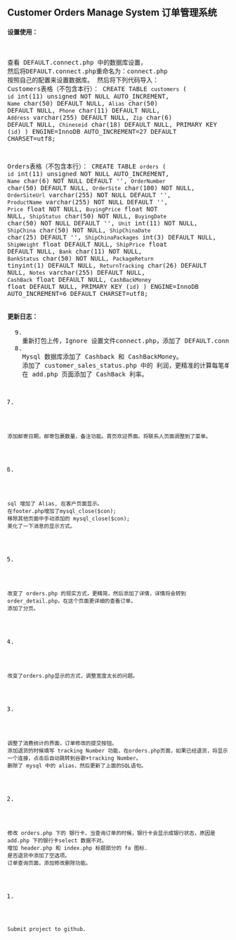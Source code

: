 <h2>Customer Orders Manage System 订单管理系统</h2>
<h4>设置使用：</h4>
<pre>

  查看 DEFAULT.connect.php 中的数据库设置，
  然后将DEFAULT.connect.php重命名为：connect.php 按照自己的配置来设置数据库。
  然后将下列代码导入：
Customers表格（不包含本行）：
  CREATE TABLE `customers` (
    `id` int(11) unsigned NOT NULL AUTO_INCREMENT,
    `Name` char(50) DEFAULT NULL,
    `Alias` char(50) DEFAULT NULL,
    `Phone` char(11) DEFAULT NULL,
    `Address` varchar(255) DEFAULT NULL,
    `Zip` char(6) DEFAULT NULL,
    `Chineseid` char(18) DEFAULT NULL,
    PRIMARY KEY (`id`)
  ) ENGINE=InnoDB AUTO_INCREMENT=27 DEFAULT CHARSET=utf8;

Orders表格（不包含本行）：
  CREATE TABLE `orders` (
    `id` int(11) unsigned NOT NULL AUTO_INCREMENT,
    `Name` char(6) NOT NULL DEFAULT '',
    `OrderNumber` char(50) DEFAULT NULL,
    `OrderSite` char(100) NOT NULL,
    `OrderSiteUrl` varchar(255) NOT NULL DEFAULT '',
    `ProductName` varchar(255) NOT NULL DEFAULT '',
    `Price` float NOT NULL,
    `BuyingPrice` float NOT NULL,
    `ShipStatus` char(50) NOT NULL,
    `BuyingDate` char(50) NOT NULL DEFAULT '',
    `Unit` int(11) NOT NULL,
    `ShipChina` char(50) NOT NULL,
    `ShipChinaDate` char(25) DEFAULT '',
    `ShipChinaPackages` int(3) DEFAULT NULL,
    `ShipWeight` float DEFAULT NULL,
    `ShipPrice` float DEFAULT NULL,
    `Bank` char(11) NOT NULL,
    `BankStatus` char(50) NOT NULL,
    `PackageReturn` tinyint(1) DEFAULT NULL,
    `ReturnTracking` char(26) DEFAULT NULL,
    `Notes` varchar(255) DEFAULT NULL,
    `CashBack` float DEFAULT NULL,
    `CashBackMoney` float DEFAULT NULL,
    PRIMARY KEY (`id`)
  ) ENGINE=InnoDB AUTO_INCREMENT=6 DEFAULT CHARSET=utf8;
</pre>

<h4>更新日志：</h4>
<pre>
  9.
    重新打包上传，Ignore 设置文件connect.php，添加了 DEFAULT.connect.php 到 github。
  8.
    Mysql 数据库添加了 Cashback 和 CashBackMoney。
    添加了 customer_sales_status.php 中的 利润，更精准的计算每笔单子的价格。包含 返现的计算，都会加入到 利润中。
    在 add.php 页面添加了 CashBack 利率。

  7.
    添加邮寄日期，邮寄包裹数量，备注功能。首页欢迎界面。将联系人页面调整到了菜单。
  6.
    sql 增加了 Alias, 在客户页面显示。
    在footer.php增加了mysql_close($con);
    移除其他页面中手动添加的 mysql_close($con);
    美化了一下消息的显示方式。
  5.
    改变了 orders.php 的现实方式，更精简，然后添加了详情，详情将会转到 order_detail.php，在这个页面更详细的查看订单。
    添加了分页。
  4.
    改变了orders.php显示的方式，调整宽度太长的问题。
  3.
    调整了消费统计的界面，订单修改的提交按钮。
    添加退货的时候填写 tracking Number 功能，在orders.php页面，如果已经退货，将显示一个连接，点击后自动跳转到谷歌+tracking Number。
    删除了 mysql 中的 alias，然后更新了上面的SQL语句。

  2.
    修改 orders.php 下的 银行卡，当查询订单的时候，银行卡会显示成银行状态，原因是 add.php 下的银行卡select 数据不对。
    增加 header.php 和 index.php 标题部分的 fa 图标.
    是否退货中添加了空选项。
    订单查询页面，添加修改删除功能。

  1.
    Submit project to github.
</pre>
